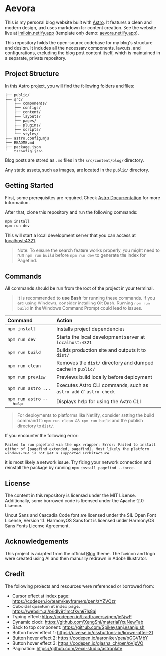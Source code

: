 # Aevora

This is my personal blog website built with [Astro](https://astro.build/). It features a clean and modern design, and uses markdown for content creation. See the website live at [imiloin.netlify.app](https://imiloin.netlify.app/) (template only demo: [aevora.netlify.app](https://aevora.netlify.app/)).

This repository holds the open-source codebase for my blog's structure and design. It includes all the necessary components, layouts, and configurations, excluding the blog post content itself, which is maintained in a separate, private repository.

## Project Structure

In this Astro project, you will find the following folders and files:

```text
├── public/
├── src/
│   ├── components/
│   ├── configs/
│   ├── content/
│   ├── layouts/
│   ├── pages/
│   ├── plugins/
│   ├── scripts/
│   └── styles/
├── astro.config.mjs
├── README.md
├── package.json
└── tsconfig.json
```

Blog posts are stored as `.md` files in the `src/content/blog/` directory.

Any static assets, such as images, are located in the `public/` directory.

## Getting Started

First, some prerequisites are required. Check [Astro Documentation](https://docs.astro.build/en/install-and-setup/#prerequisites) for more information.

After that, clone this repository and run the following commands:

```bash
npm install
npm run dev
```

This will start a local development server that you can access at [localhost:4321](http://localhost:4321/).

> Note: To ensure the search feature works properly, you might need to run `npm run build` before `npm run dev` to generate the index for Pagefind.

## Commands

All commands should be run from the root of the project in your terminal.

> It is recommended to **use Bash** for running these commands. If you are using Windows, consider installing Git Bash. Running `npm run build` in the Windows Command Prompt could lead to issues.

| Command                   | Action                                                            |
| :------------------------ | :---------------------------------------------------------------- |
| `npm install`             | Installs project dependencies                                     |
| `npm run dev`             | Starts the local development server at `localhost:4321`           |
| `npm run build`           | Builds production site and outputs it to `dist/`                  |
| `npm run clean`           | Removes the `dist/` directory and dumped cache in `public/`       |
| `npm run preview`         | Previews build locally before deployment                          |
| `npm run astro ...`       | Executes Astro CLI commands, such as `astro add` or `astro check` |
| `npm run astro -- --help` | Displays help for using the Astro CLI                             |

> For deployments to platforms like Netlify, consider setting the build command to `npm run clean && npm run build` and the publish directory to `dist/`.

If you encounter the following error:

```text
Failed to run pagefind via the npx wrapper: Error: Failed to install either of [pagefind_extended, pagefind]. Most likely the platform windows-x64 is not yet a supported architecture.
```

it is most likely a network issue. Try fixing your network connection and reinstall the package by running `npm install pagefind --force`.

## License

The content in this repository is licensed under the MIT License. Additionally, some borrowed code is licensed under the Apache-2.0 License.

Uncut Sans and Cascadia Code font are licensed under the SIL Open Font License, Version 1.1. HarmonyOS Sans font is licensed under HarmonyOS Sans Fonts License Agreement.

## Acknowledgements

This project is adapted from the official [Blog](https://astro.build/themes/details/blog/) theme. The favicon and logo were created using AI and then manually redrawn in Adobe Illustrator.

## Credit

The following projects and resources were referenced or borrowed from:

- Cursor effect at index page: <https://codepen.io/team/keyframers/pen/zYZVOzr>
- Cuboidal quantum at index page: <https://websim.ai/p/idlv9t1mcfkvn67ls8aj>
- Typing effect: <https://codepen.io/bradtraversy/pen/jeNjwP>
- Dynamic clock: <https://github.com/XengShi/materialYouNewTab>
- Back to top component: <https://github.com/Spikeysanju/sanju.sh>
- Button hover effect 1: <https://uiverse.io/cssbuttons-io/brown-otter-21>
- Button hover effect 2: <https://codepen.io/aaroniker/pen/bGGVMbY>
- Button hover effect 3: <https://codepen.io/glasha_ch/pen/pVjpVO>
- Pagination: <https://github.com/zeon-studio/astroplate>
